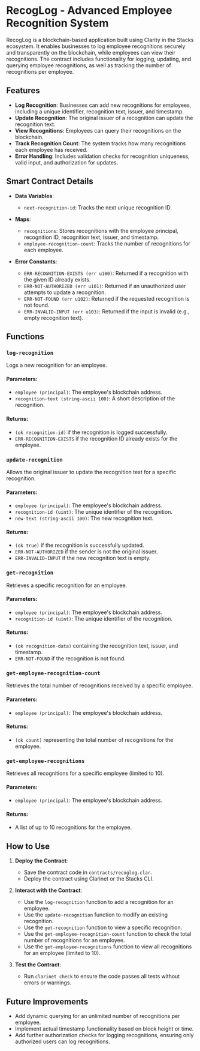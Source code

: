 # RecogLog - Advanced Employee Recognition System

RecogLog is a blockchain-based application built using Clarity in the Stacks ecosystem. It enables businesses to log employee recognitions securely and transparently on the blockchain, while employees can view their recognitions. The contract includes functionality for logging, updating, and querying employee recognitions, as well as tracking the number of recognitions per employee.

## Features
- **Log Recognition**: Businesses can add new recognitions for employees, including a unique identifier, recognition text, issuer, and timestamp.
- **Update Recognition**: The original issuer of a recognition can update the recognition text.
- **View Recognitions**: Employees can query their recognitions on the blockchain.
- **Track Recognition Count**: The system tracks how many recognitions each employee has received.
- **Error Handling**: Includes validation checks for recognition uniqueness, valid input, and authorization for updates.

## Smart Contract Details
- **Data Variables**:
  - `next-recognition-id`: Tracks the next unique recognition ID.
- **Maps**:
  - `recognitions`: Stores recognitions with the employee principal, recognition ID, recognition text, issuer, and timestamp.
  - `employee-recognition-count`: Tracks the number of recognitions for each employee.
  
- **Error Constants**:
  - `ERR-RECOGNITION-EXISTS (err u100)`: Returned if a recognition with the given ID already exists.
  - `ERR-NOT-AUTHORIZED (err u101)`: Returned if an unauthorized user attempts to update a recognition.
  - `ERR-NOT-FOUND (err u102)`: Returned if the requested recognition is not found.
  - `ERR-INVALID-INPUT (err u103)`: Returned if the input is invalid (e.g., empty recognition text).

## Functions
### `log-recognition`
Logs a new recognition for an employee.

#### Parameters:
- `employee (principal)`: The employee's blockchain address.
- `recognition-text (string-ascii 100)`: A short description of the recognition.

#### Returns:
- `(ok recognition-id)` if the recognition is logged successfully.
- `ERR-RECOGNITION-EXISTS` if the recognition ID already exists for the employee.

### `update-recognition`
Allows the original issuer to update the recognition text for a specific recognition.

#### Parameters:
- `employee (principal)`: The employee's blockchain address.
- `recognition-id (uint)`: The unique identifier of the recognition.
- `new-text (string-ascii 100)`: The new recognition text.

#### Returns:
- `(ok true)` if the recognition is successfully updated.
- `ERR-NOT-AUTHORIZED` if the sender is not the original issuer.
- `ERR-INVALID-INPUT` if the new recognition text is empty.

### `get-recognition`
Retrieves a specific recognition for an employee.

#### Parameters:
- `employee (principal)`: The employee's blockchain address.
- `recognition-id (uint)`: The unique identifier of the recognition.

#### Returns:
- `(ok recognition-data)` containing the recognition text, issuer, and timestamp.
- `ERR-NOT-FOUND` if the recognition is not found.

### `get-employee-recognition-count`
Retrieves the total number of recognitions received by a specific employee.

#### Parameters:
- `employee (principal)`: The employee's blockchain address.

#### Returns:
- `(ok count)` representing the total number of recognitions for the employee.

### `get-employee-recognitions`
Retrieves all recognitions for a specific employee (limited to 10).

#### Parameters:
- `employee (principal)`: The employee's blockchain address.

#### Returns:
- A list of up to 10 recognitions for the employee.

## How to Use
1. **Deploy the Contract**:
   - Save the contract code in `contracts/recoglog.clar`.
   - Deploy the contract using Clarinet or the Stacks CLI.

2. **Interact with the Contract**:
   - Use the `log-recognition` function to add a recognition for an employee.
   - Use the `update-recognition` function to modify an existing recognition.
   - Use the `get-recognition` function to view a specific recognition.
   - Use the `get-employee-recognition-count` function to check the total number of recognitions for an employee.
   - Use the `get-employee-recognitions` function to view all recognitions for an employee (limited to 10).

3. **Test the Contract**:
   - Run `clarinet check` to ensure the code passes all tests without errors or warnings.

## Future Improvements
- Add dynamic querying for an unlimited number of recognitions per employee.
- Implement actual timestamp functionality based on block height or time.
- Add further authorization checks for logging recognitions, ensuring only authorized users can log recognitions.


